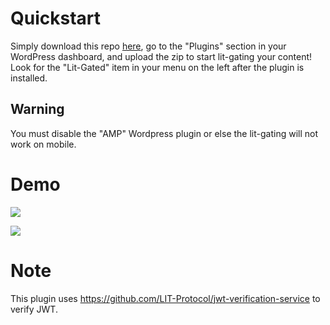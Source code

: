 # Quickstart

Simply download this repo [here](https://github.com/LIT-Protocol/lit-wp-lit-gated/archive/refs/heads/main.zip), go to the "Plugins" section in your WordPress dashboard, and upload the zip to start lit-gating your content! Look for the "Lit-Gated" item in your menu on the left after the plugin is installed.

## Warning

You must disable the "AMP" Wordpress plugin or else the lit-gating will not work on mobile.

# Demo

![](https://assets.wzac.io/lit-protocol/lit-wp-lit-gated-1.png)

![](https://assets.wzac.io/lit-protocol/lit-wp-lit-gated-2.png)

# Note

This plugin uses https://github.com/LIT-Protocol/jwt-verification-service to verify JWT.
